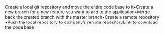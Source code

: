 Create a local git repository and move the entire code base to it•Create a new branch for a new feature you want to add to the application•Merge back the created branch with the master branch•Create a remote repository •Push the local repository to company’s remote repositoryLink to download the code base
